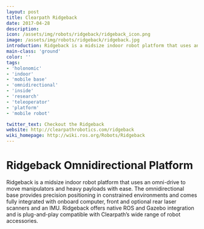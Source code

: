 ```yaml
---
layout: post
title: Clearpath Ridgeback
date: 2017-04-28
description:
icon: /assets/img/robots/ridgeback/ridgeback_icon.png
image: /assets/img/robots/ridgeback/ridgeback.jpg
introduction: Ridgeback is a midsize indoor robot platform that uses an omni-drive to move manipulators and heavy payloads with ease.
main-class: 'ground'
color: ''
tags:
- 'holonomic'
- 'indoor'
- 'mobile base'
- 'omnidirectional'
- 'inside'
- 'research'
- 'teleoperator'
- 'platform'
- 'mobile robot'

twitter_text: Checkout the Ridgeback
website: http://clearpathrobotics.com/ridgeback
wiki_homepage: http://wiki.ros.org/Robots/Ridgeback
---
```


# Ridgeback Omnidirectional Platform

Ridgeback is a midsize indoor robot platform that uses an omni-drive to move manipulators and heavy payloads with ease.
The omnidirectional base provides precision positioning in constrained environments and comes fully integrated with onboard computer, front and optional rear laser scanners and an IMU.
Ridgeback offers native ROS and Gazebo integration and is plug-and-play compatible with Clearpath’s wide range of robot accessories.
